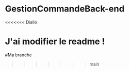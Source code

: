 # GestionCommandeBack-end
<<<<<<< Diallo


J'ai modifier le readme !
=======
#Ma branche
>>>>>>> main
